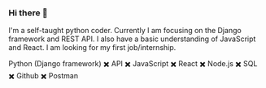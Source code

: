 ### Hi there 👋

I'm a self-taught python coder. Currently I am focusing on the Django framework and REST API. I also have a basic understanding of JavaScript and React. I am looking for my first job/internship.

Python (Django framework) :heavy_multiplication_x: API :heavy_multiplication_x:  JavaScript :heavy_multiplication_x: React :heavy_multiplication_x: Node.js :heavy_multiplication_x: SQL :heavy_multiplication_x: Github :heavy_multiplication_x: Postman




<!--
**bartpiasek/bartpiasek** is a ✨ _special_ ✨ repository because its `README.md` (this file) appears on your GitHub profile.

